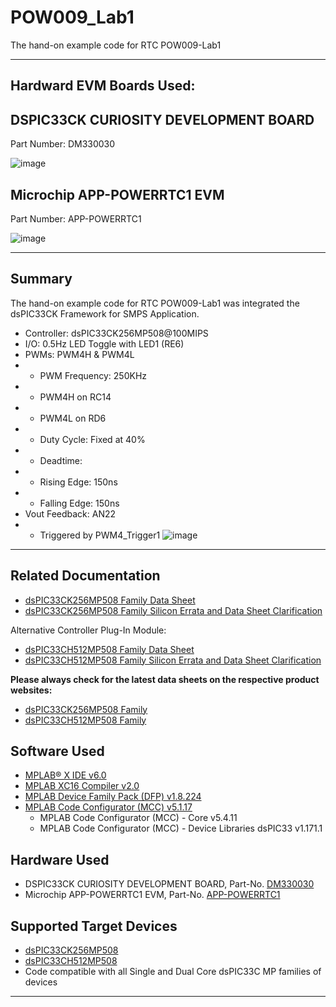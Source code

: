 # POW009_Lab1
 The hand-on example code for RTC POW009-Lab1

- - -
## Hardward EVM Boards Used:
## DSPIC33CK CURIOSITY DEVELOPMENT BOARD
Part Number: DM330030

![image](https://www.microchip.com/content/dam/mchp/mrt-dam/devtools/2956-ds-33ck256mp508-curiosity-development-board.jpg) 
## Microchip APP-POWERRTC1 EVM
Part Number: APP-POWERRTC1

![image](https://a.rimg.com.tw/s1/6/a1/07/22025696299271_191.jpg) 
- - -

## Summary

The hand-on example code for RTC POW009-Lab1 was integrated the dsPIC33CK Framework for SMPS Application.
- Controller: dsPIC33CK256MP508@100MIPS
- I/O: 0.5Hz LED Toggle with LED1 (RE6)
- PWMs: PWM4H & PWM4L
- - PWM Frequency: 250KHz
- - PWM4H on RC14
- - PWM4L  on RD6
- - Duty Cycle: Fixed at 40%
- - Deadtime:
- - Rising Edge: 150ns
- - Falling Edge: 150ns
- Vout Feedback: AN22
- - Triggered by PWM4_Trigger1
![image](https://user-images.githubusercontent.com/61537309/198884784-9c52d930-a636-4aa4-bc38-cc4e7f48668e.png)


- - -

## Related Documentation

- [dsPIC33CK256MP508 Family Data Sheet](https://ww1.microchip.com/downloads/en/DeviceDoc/dsPIC33CK256MP508-Family-Data-Sheet-DS70005349G.pdf)
- [dsPIC33CK256MP508 Family Silicon Errata and Data Sheet Clarification](https://ww1.microchip.com/downloads/en/DeviceDoc/dsPIC33CK256MP508-Family-Silicon-Errata-and-Data-Sheet-Clarification-DS80000796G.pdf)

Alternative Controller Plug-In Module:
- [dsPIC33CH512MP508 Family Data Sheet](http://ww1.microchip.com/downloads/en/DeviceDoc/dsPIC33CH512MP508-Family-Data-Sheet-DS70005371D.pdf)
- [dsPIC33CH512MP508 Family Silicon Errata and Data Sheet Clarification](http://ww1.microchip.com/downloads/en/DeviceDoc/dsPIC33CH512MP508-Family-Silicon-Errata-and-Data-Sheet-Clarification-DS80000805F.pdf)

**Please always check for the latest data sheets on the respective product websites:**
- [dsPIC33CK256MP508 Family](https://www.microchip.com/dsPIC33CK256MP508)
- [dsPIC33CH512MP508 Family](https://www.microchip.com/dsPIC33CH512MP508)

## Software Used 

- [MPLAB® X IDE v6.0](https://www.microchip.com/mplabx-ide-windows-installer)
- [MPLAB XC16 Compiler v2.0](https://www.microchip.com/mplabxc16windows)
- [MPLAB Device Family Pack (DFP) v1.8.224](https://microchipsupport.force.com/s/article/Choose-DFP--Device-Family-Pack--in-MPLAB-X-IDE)
- [MPLAB Code Configurator (MCC) v5.1.17](https://www.microchip.com/mcc)
    - MPLAB Code Configurator (MCC) - Core v5.4.11
    - MPLAB Code Configurator (MCC) - Device Libraries dsPIC33 v1.171.1

## Hardware Used

- DSPIC33CK CURIOSITY DEVELOPMENT BOARD, Part-No. [DM330030](https://www.microchip.com/en-us/development-tool/DM330030)
- Microchip APP-POWERRTC1 EVM, Part-No. [APP-POWERRTC1](https://shopee.tw/%E3%80%90ICBOX%E3%80%91Microchip-APP-POWERRTC1-%E5%AF%A6%E9%A9%97%E6%9D%BF-0300801566001-i.219280202.7044587367)

## Supported Target Devices

- [dsPIC33CK256MP508](https://www.microchip.com/dsPIC33CK256MP508)
- [dsPIC33CH512MP508](https://www.microchip.com/dsPIC33CH512MP508)
- Code compatible with all Single and Dual Core dsPIC33C MP families of devices

- - -
